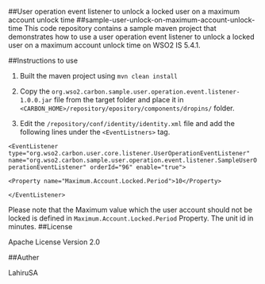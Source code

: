 ##User operation event listener to unlock a locked user on a maximum account unlock time 
##sample-user-unlock-on-maximum-account-unlock-time
This code repository contains a sample maven project that demonstrates how to use a user operation event listener to
unlock a locked user on a maximum account unlock time on  WSO2 IS 5.4.1.

##Instructions to use

1. Built the maven project using `mvn clean install`

2. Copy the `org.wso2.carbon.sample.user.operation.event.listener-1.0.0.jar` file from the target folder and place it in `<CARBON_HOME>/repository/epository/components/dropins/` folder.

3. Edit the `/repository/conf/identity/identity.xml` file and add the following lines under the `<EventListners>` tag.

`<EventListener type="org.wso2.carbon.user.core.listener.UserOperationEventListener" name="org.wso2.carbon.sample.user.operation.event.listener.SampleUserOperationEventListener" orderId="96" enable="true">`

`<Property name="Maximum.Account.Locked.Period">10</Property>`

`</EventListener>`

Please note that the Maximum value which the user account should not be locked is defined in `Maximum.Account.Locked.Period` Property. The unit id in minutes.
##License 

  Apache License Version 2.0

##Auther

LahiruSA